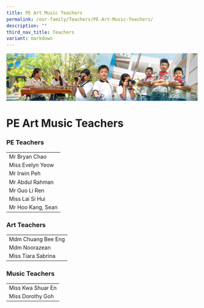```yaml
---
title: PE Art Music Teachers
permalink: /our-family/Teachers/PE-Art-Music-Teachers/
description: ""
third_nav_title: Teachers
variant: markdown
---
```

![](/images/AboutUs.jpg)

PE Art Music Teachers
=====================

### **PE Teachers**

|    |
|-----------------|
| Mr Bryan Chao    |
| Miss Evelyn Yeow   |
| Mr Irwin Peh    |
| Mr Abdul Rahman |
| Mr Guo Li Ren   |
| Miss Lai Si Hui |
| Mr Hoo Kang, Sean | 


### **Art Teachers**

|   |
|--------------------|
| Mdm Chuang Bee Eng |
| Mdm Noorazean      |
| Miss Tiara Sabrina |


### **Music Teachers**

|   |
|-------------------|
| Miss Kwa Shuar En |
| Miss Dorothy Goh |